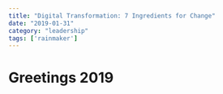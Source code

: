 ```yaml
---
title: "Digital Transformation: 7 Ingredients for Change"
date: "2019-01-31"
category: "leadership"
tags: ['rainmaker']
---
```


# Greetings 2019
